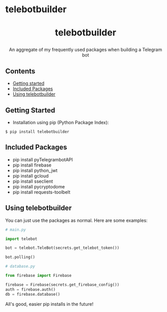 # telebotbuilder

# <p align="center">telebotbuilder</p>

<p align="center">An aggregate of my frequently used packages when building a Telegram bot</p>

## Contents

  * [Getting started](#getting-started)
  * [Included Packages](#included-packages)
  * [Using telebotbuilder](#using-telebotbuilder)
  
      
## Getting Started

* Installation using pip (Python Package Index):

```
$ pip install telebotbuilder
```

## Included Packages

* pip install pyTelegrambotAPI
* pip install firebase
* pip install python_jwt
* pip install gcloud
* pip install sseclient
* pip install pycryptodome
* pip install requests-toolbelt

## Using telebotbuilder

You can just use the packages as normal. Here are some examples:

```python
# main.py

import telebot

bot = telebot.TeleBot(secrets.get_telebot_token())

bot.polling()
```

```python
# database.py

from firebase import Firebase

firebase = Firebase(secrets.get_firebase_config())
auth = firebase.auth()
db = firebase.database()
```

All's good, easier pip installs in the future!